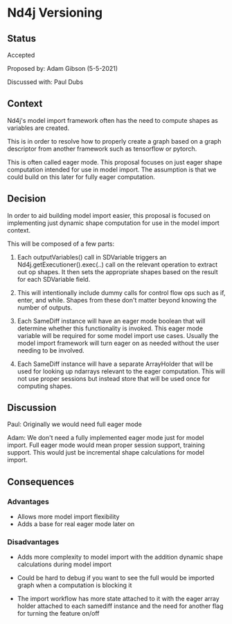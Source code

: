 # Nd4j Versioning

## Status
Accepted

Proposed by: Adam Gibson (5-5-2021)

Discussed with: Paul Dubs

## Context
Nd4j's model import framework often has the need to 
compute  shapes as variables are created.

This is  in order to resolve how to properly
create a graph based on a graph descriptor from another framework
such as tensorflow or pytorch.

This is often called eager mode. This proposal focuses on just eager shape computation 
intended for use in model import. The assumption is that we could 
build on this later for fully eager computation.


## Decision

In order to aid building model import easier,
this proposal is focused on implementing just dynamic shape computation
for use in the model import context.

This will be composed of a few parts:

1. Each outputVariables() call in SDVariable triggers
an Nd4j.getExecutioner().exec(..) call on the relevant operation
to extract out op shapes. It then sets the appropriate shapes
based on the result for each SDVariable field.


2. This will intentionally include dummy calls for control flow ops
such as if, enter, and while. Shapes from these don't matter
beyond knowing the number of outputs.


3. Each SameDiff instance will have an eager mode boolean
that will determine whether this functionality is invoked.
This eager mode variable will be required for some model import use cases.
Usually the model import framework will turn eager on as needed
without the user needing to be involved.


4. Each SameDiff instance will have a separate ArrayHolder
that will be used for looking up ndarrays relevant
to the eager computation. This will not use proper sessions
but instead store that will be used once for computing shapes.





## Discussion
Paul: Originally we would need full eager mode

Adam: We don't need a fully implemented eager mode
just for model import. Full eager mode would mean proper session support,
training support. This would just be incremental shape calculations
for model import.

## Consequences
### Advantages

* Allows more model import flexibility
* Adds a base for real eager mode later on

### Disadvantages

* Adds more complexity to model import with the addition
dynamic shape calculations during model import

* Could be hard to debug if you want to see the full would be imported graph
when a computation is blocking it

* The import workflow has more state attached to it
with the eager array holder attached to each samediff instance
and the need for another flag for turning the feature on/off